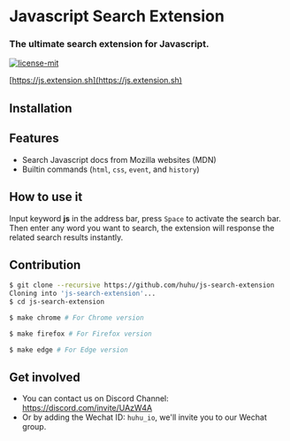 # Javascript Search Extension

### The ultimate search extension for Javascript.

[![license-mit](https://img.shields.io/badge/license-MIT-blue.svg)](https://github.com/huhu/js-search-extension/blob/master/LICENSE)

[https://js.extension.sh](https://js.extension.sh)

## Installation


## Features

- Search Javascript docs from Mozilla websites (MDN)
- Builtin commands (`html`, `css`, `event`, and `history`)

## How to use it
   
Input keyword **js** in the address bar, press `Space` to activate the search bar. Then enter any word 
you want to search, the extension will response the related search results instantly.

## Contribution

```bash
$ git clone --recursive https://github.com/huhu/js-search-extension
Cloning into 'js-search-extension'...
$ cd js-search-extension

$ make chrome # For Chrome version

$ make firefox # For Firefox version

$ make edge # For Edge version
```

## Get involved

- You can contact us on Discord Channel: https://discord.com/invite/UAzW4A
- Or by adding the Wechat ID: `huhu_io`, we'll invite you to our Wechat group.
